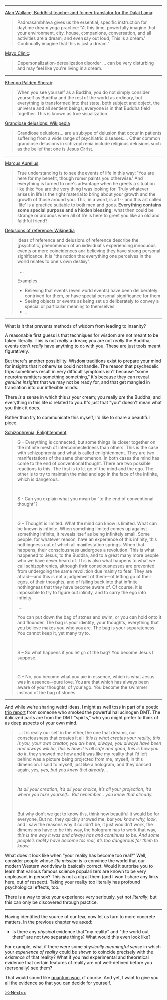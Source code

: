 

---

[Alan Wallace, Buddhist teacher and former translator for the Dalai Lama](http://realitysandwich.com/150759/daytime_practices_dream_yoga/):

> Padmasambhava gives us the essential, specific instruction for daytime dream yoga practice: "At this time, powerfully imagine that your environment, city, house, companions, conversation, and all activities are a dream; and even say out loud, This is a dream.' Continually imagine that this is just a dream." 

[Mayo Clinic](https://www.mayoclinic.org/diseases-conditions/depersonalization-derealization-disorder/symptoms-causes/syc-20352911):

> Depersonalization-derealization disorder ... can be very disturbing and may feel like you're living in a dream.


---

[Khenpo Palden Sherab](http://www.turtlehill.org/khen/kind.html):

> When you see yourself as a Buddha, you do not simply consider yourself as Buddha and the rest of the world as ordinary, but  everything is transformed into that state, both subject and object, the universe and all sentient beings, everyone is in that Buddha field together. This is known as true visualization.

[Grandiose delusions: Wikipedia](https://en.wikipedia.org/wiki/Grandiose_delusions)

> Grandiose delusions... are a subtype of delusion that occur in patients suffering from a wide range of psychiatric diseases.... Other common grandiose delusions in schizophrenia include religious delusions such as the belief that one is Jesus Christ.

---

[Marcus Aurelius](https://www.goodreads.com/quotes/7605572-true-understanding-is-to-see-the-events-of-life-in
):

> True understanding is to see the events of life in this way: 'You are here for my benefit, though rumor paints you otherwise.' And everything is turned to one's advantage when he greets a situation like this: You are the very thing I was looking for. Truly whatever arises in life is the right material to bring about your growth and the growth of those around you. This, in a word, is art-- and this art called 'life' is a practice suitable to both men and gods. **Everything contains some special purpose and a hidden blessing**; what then could be strange or arduous when all of life is here to greet you like an old and faithful friend?

[Delusions of reference: Wikipedia](http://en.wikipedia.org/wiki/Delusions_of_reference)

> Ideas of reference and delusions of reference describe the [psychotic] phenomenon of an individual's experiencing innocuous events or mere coincidences and believing they have strong personal significance. It is "the notion that everything one perceives in the world relates to one's own destiny".
>
> &nbsp; ...
>
> Examples
>
> * Believing that events (even world events) have been deliberately contrived for them, or have special personal significance for them
> * Seeing objects or events as being set up deliberately to convey a special or particular meaning to themselves
> * ...

---

What is it that prevents methods of wisdom from leading to insanity?

A reasonable first guess is that techniques for wisdom are not meant
to be taken literally. This is not *really* a dream; you are not *really*
the Buddha; events don't *really* have anything to do with you. These are just 
tools meant figuratively.

But there's another possibility. Wisdom traditions exist to prepare your mind
for insights that it otherwise could not handle. The reason that psychedelic
trips sometimes result in very difficult symptoms isn't because "some 
neurotransmitters something something," it's because they can reveal *genuine 
insights* that we may not be ready for, and that get mangled in translation
into our inflexible minds.

There *is* a sense in which this *is* your dream; you really *are* the Buddha; 
and everything in this life *is* related to you. It's just that "you" doesn't
mean what you think it does.

Rather than try to communicate this myself, I'd like to share a beautiful piece.

[Schizophrenia, Enlightenment](http://greengaze.blogspot.com/2009/07/g-everything-is-connected-but-some.html)

> G – Everything is connected, but some things lie closer together on the infinite mesh of interconnectedness than others. This is the case with schizophrenia and what is called enlightenment. They are two manifestations of the same phenomenon. In both cases the mind has come to the end of conventional thought. There are two possible reactions to this. The first is to let go of the mind and the ego. The other is to try to maintain the mind and ego in the face of the infinite, which is dangerous. 
>
> &nbsp;
>
> S - Can you explain what you mean by “to the end of conventional thought”?
>
> &nbsp;
>
> G – Thought is limited. What the mind can know is limited. What can be known is infinite. When something limited comes up against something infinite, it reveals itself as being infinitely small. Some people, for whatever reason, have an experience of this infinity, this nothingness out of which all manifestation springs. When that happens, their consciousness undergoes a revolution. This is what happened to Jesus, to the Buddha, and to a great many more people who we have never heard of. This is also what happens to what we call schizophrenics, although their consciousnesses are prevented from undergoing the same revolution due mainly to fear. They are afraid—and this is not a judgement of them—of letting go of their egos, of their thoughts, and of falling back into that infinite nothingness that they have become aware of. Of course, it is impossible to try to figure out infinity, and to carry the ego into infinity.
>
> &nbsp;...
>
> You can put down the bag of stones and swim, or you can hold onto it and flounder. The bag is your identity, your thoughts, everything that you believe makes you who you are. The bag is your separateness. You cannot keep it, yet many try to.
>
> &nbsp;
>
> S – So what happens if you let go of the bag? You become Jesus I suppose.
>
> &nbsp;
>
> G – No, you become what you are in essence, which is what Jesus was in essence—pure love. You are that which has always been aware of your thoughts, of your ego. You become the swimmer instead of the bag of stones.

---

And while we're sharing weird ideas, I might as well toss in part
of a poetic [trip report](https://www.dmt-nexus.me/forum/default.aspx?g=posts&m=59585) 
from someone who smoked the powerful hallucinogen DMT. The italicized
parts are from the DMT "spirits," who you might prefer to think of as
deep aspects of your own mind.

> ... it is really our self in the ether, the one that dreams, our consciousness that creates it all, *this is what creates your reality, this is you, your own creator, you are here, always, you always have been and always will be, this is how it is all safe and good, this is how you do it*, they showed me how and it was like my reality that I’d left behind was a picture being projected from me, myself, in this dimension. I said to myself, just like a hologram, and they danced again, *yes, yes, but you knew that already*...
>
> &nbsp;
>
> *Its all your creation, it’s all your choice, it’s all your projection, it’s where you take yourself... But remember… you knew that already.*
>
> &nbsp;
>
> But why don’t we get to know this, think how beautiful it would be for everyone, But no, they quickly showed me, *but you know why, look*, and I saw the reasons why it couldn’t be, it just wouldn’t work, the dimensions have to be this way, the hologram has to work that way, *this is the way it was and always has and continues to be. And some people’s reality have become too real, it’s too dangerous for them to know.*

What does it look like when "your reality has become too real?" Well, consider
people whose *life mission* is to convince the world that our modern Western
worldview is basically correct. Would it surprise you to learn that various
famous science popularizers are known to be very unpleasant in person? This is
not a dig at them (and I won't share any links here, out of respect). Taking 
your reality too literally has profound psychological effects, too. 

There is a way to take your experience very seriously, yet not *literally*, 
but this can only be discovered through practice.

---

Having identified the source of our fear, now let us turn to more
concrete matters. In the previous chapter we asked:

* Is there any *physical* evidence that "my reality" and "the world out there" are not two separate things? What would this even look like?

For example, what if there were some *physically
meaningful sense* in which your *experience of reality* could be
shown to coincide precisely with the *existence* of that reality?
What if you had experimental and theoretical evidence that certain 
features of reality are not well-defined before you (personally) see 
them?

That would sound like [quantum woo](https://rationalwiki.org/wiki/Quantum_woo), of course. And yet, I want to give you
all the evidence so that you can decide for yourself.

[>>Next<<](quantum-woo.html)

<!-- 

Truman Show effect

I heard 'Well, [he] finally did it, he broke through, I knew he would find the truth at some point. It was good being in his movie, let's all say goodbye to him, he's about to leave us, but watch out, you don't want to go with him now!' The realization that my friends were cardboard cutouts just killed me, I mean I would have been less shocked if my friends had pulled out a pistol right then and there and shot me. It felt like that, but so much worse. I can deal with pain & injury, but not the Ultimate Vision. Damnit, Lady Salvia, why did you have to go and show me that? God, that wasn't cool at all!! 

Oh god, I almost get sick to my stomach recalling this, it was worse than any torture, any kind of bad thing I can imagine, from anal rape to being drawn & quartered to having your fingernails pulled out by the roots. It was beyond the categories of 'good' and 'bad', like I said it was the Real Deal. I know this is part of the bad shit that happens when you die, before your spirit goes back home & everything is good, you have to leave this world behind, and in doing that, you realize that it was all just a dream.

-->